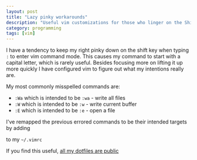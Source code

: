```yaml
---
layout: post
title: "Lazy pinky workarounds"
description: "Useful vim customizations for those who linger on the Shift key"
category: programming
tags: [vim]
---
```


I have a tendency to keep my right pinky down on the shift key when typing ```:``` to enter vim command mode.  This causes my command to start with a capital letter, which is rarely useful.  Besides focusing more on lifting it up more quickly I have configured vim to figure out what my intentions really are.

My most commonly misspelled commands are:

* ```:Wa``` which is intended to be ```:wa``` - write all files
* ```:W``` which is intended to be ```:w``` - write current buffer
* ```:E``` which is intended to be ```:e``` - open a file

I've remapped the previous errored commands to be their intended targets by adding

<script src="https://gist.github.com/4098807.js">
</script>

to my ```~/.vimrc```

If you find this useful, [all my dotfiles are public](https://github.com/lanej/dotfiles)
